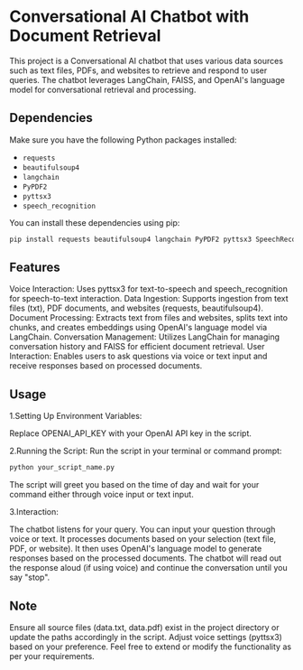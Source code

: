 # Conversational AI Chatbot with Document Retrieval

This project is a Conversational AI chatbot that uses various data sources such as text files, PDFs, and websites to retrieve and respond to user queries. The chatbot leverages LangChain, FAISS, and OpenAI's language model for conversational retrieval and processing.

## Dependencies

Make sure you have the following Python packages installed:

- `requests`
- `beautifulsoup4`
- `langchain`
- `PyPDF2`
- `pyttsx3`
- `speech_recognition`

You can install these dependencies using pip:

```bash
pip install requests beautifulsoup4 langchain PyPDF2 pyttsx3 SpeechRecognition
```
## Features
Voice Interaction: Uses pyttsx3 for text-to-speech and speech_recognition for speech-to-text interaction.
Data Ingestion: Supports ingestion from text files (txt), PDF documents, and websites (requests, beautifulsoup4).
Document Processing: Extracts text from files and websites, splits text into chunks, and creates embeddings using OpenAI's language model via LangChain.
Conversation Management: Utilizes LangChain for managing conversation history and FAISS for efficient document retrieval.
User Interaction: Enables users to ask questions via voice or text input and receive responses based on processed documents.
## Usage
1.Setting Up Environment Variables:

Replace OPENAI_API_KEY with your OpenAI API key in the script.

2.Running the Script:
Run the script in your terminal or command prompt:
```bash
python your_script_name.py
```
The script will greet you based on the time of day and wait for your command either through voice input or text input.

3.Interaction:

The chatbot listens for your query.
You can input your question through voice or text.
It processes documents based on your selection (text file, PDF, or website).
It then uses OpenAI's language model to generate responses based on the processed documents.
The chatbot will read out the response aloud (if using voice) and continue the conversation until you say "stop".
## Note
Ensure all source files (data.txt, data.pdf) exist in the project directory or update the paths accordingly in the script.
Adjust voice settings (pyttsx3) based on your preference.
Feel free to extend or modify the functionality as per your requirements.

